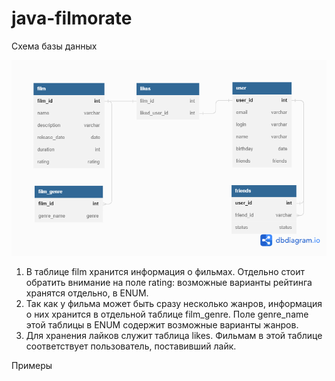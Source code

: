 # java-filmorate

Схема базы данных

![Схема базы данных](https://github.com/dev-Orlov/java-filmorate/blob/main/src/filmorate_chart.png?raw=true)

1. В таблице film хранится информация о фильмах. 
Отдельно стоит обратить внимание на поле rating: возможные варианты рейтинга хранятся отдельно, в ENUM.
2. Так как у фильма может быть сразу несколько жанров, информация о них хранится в отдельной таблице film_genre.
Поле genre_name этой таблицы в ENUM содержит возможные варианты жанров.
3. Для хранения лайков служит таблица likes. Фильмам в этой таблице соответствует пользователь, поставивший 
лайк.

Примеры 